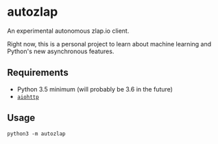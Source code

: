# autozlap
An experimental autonomous zlap.io client.

Right now, this is a personal project to learn about machine learning and Python's new asynchronous features.

## Requirements

* Python 3.5 minimum (will probably be 3.6 in the future)
* [`aiohttp`](//aiohttp.readthedocs.io/en/stable/)

## Usage

`python3 -m autozlap`
